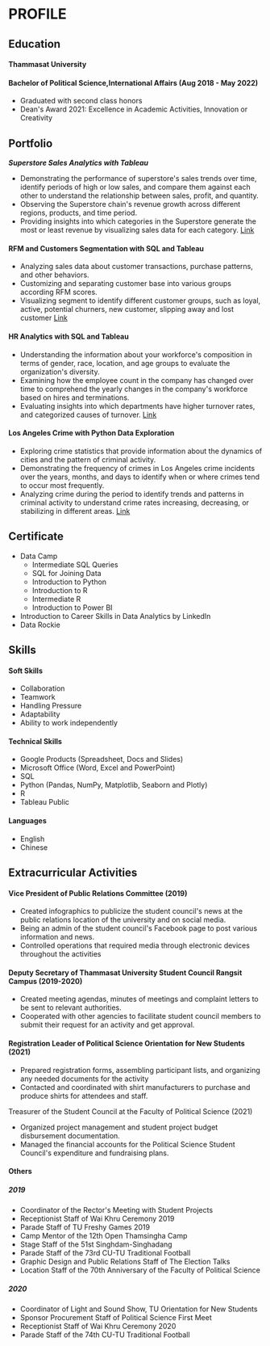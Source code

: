 # PROFILE
## Education
#### Thammasat University
#### Bachelor of Political Science,International Affairs (Aug 2018 - May 2022)
- Graduated with second class honors
- Dean's Award 2021: Excellence in Academic Activities, Innovation or Creativity

## Portfolio
***Superstore Sales Analytics with Tableau***
- Demonstrating the performance of superstore's sales trends over time, identify periods of high or low sales, and compare them against each other to understand the relationship between sales, profit, and quantity.
- Observing the Superstore chain's revenue growth across different regions, products, and time period.
- Providing insights into which categories in the Superstore generate the most or least revenue by visualizing sales data for each category.
[Link](https://public.tableau.com/views/SuperstoreSalesDashboard_16896816266740/Dashboard1?:language=en-US&:display_count=n&:origin=viz_share_link)

#### RFM and Customers Segmentation with SQL and Tableau 
- Analyzing sales data about customer transactions, purchase patterns, and other behaviors.
- Customizing and separating customer base into various groups according RFM scores.
- Visualizing segment to identify different customer groups, such as loyal, active, potential churners, new customer, slipping away and lost customer
[Link](https://github.com/Jirawan1998/Portfolio/tree/main/rfm_sql)

#### HR Analytics with SQL and Tableau 
- Understanding the information about your workforce's composition in terms of gender, race, location, and age groups to evaluate the organization's diversity.
- Examining how the employee count in the company has changed over time to comprehend the yearly changes in the company's workforce based on hires and terminations.
- Evaluating insights into which departments have higher turnover rates, and categorized causes of turnover.
[Link](https://github.com/Jirawan1998/Portfolio/tree/main/hr_analytics_sql)

#### Los Angeles Crime with Python Data Exploration 
- Exploring crime statistics that provide information about the dynamics of cities and the pattern of criminal activity.
- Demonstrating the frequency of crimes in Los Angeles crime incidents over the years, months, and days to  identify  when or where crimes tend to occur most frequently.
- Analyzing crime during the period to identify trends and patterns in criminal activity to understand crime rates increasing, decreasing, or stabilizing in different areas.
[Link](https://github.com/Jirawan1998/Portfolio/tree/main/los_angeles_crm_python)

## Certificate  
- Data Camp
  - Intermediate SQL Queries
  - SQL for Joining Data
  - Introduction to Python
  - Introduction to R
  - Intermediate R
  - Introduction to Power BI
- Introduction to Career Skills in Data Analytics by LinkedIn
- Data Rockie

## Skills
#### Soft Skills
- Collaboration
- Teamwork
- Handling Pressure
- Adaptability
- Ability to work independently

#### Technical Skills
- Google Products (Spreadsheet, Docs and Slides)
- Microsoft Office (Word, Excel and PowerPoint)
- SQL
- Python (Pandas, NumPy, Matplotlib, Seaborn and Plotly)
- R 
- Tableau Public

#### Languages
- English
- Chinese

## Extracurricular Activities
#### Vice President of Public Relations Committee (2019)
- Created infographics to publicize the student council's news at  the public relations location of the university and on social media.
- Being an admin of the student council's Facebook page to post various information and news.
- Controlled operations that required media through electronic devices throughout the activities

#### Deputy Secretary of Thammasat University Student Council Rangsit Campus (2019-2020)
- Created meeting agendas, minutes of meetings and complaint letters to be sent to relevant authorities.
- Cooperated with other agencies to facilitate student council members to submit their request for an activity and get approval.

#### Registration Leader of Political Science Orientation for New Students (2021)
- Prepared registration forms, assembling participant lists, and organizing any needed documents for the activity
- Contacted and coordinated with shirt manufacturers to purchase and produce shirts for attendees and staff.

Treasurer of the Student Council at the Faculty of Political Science (2021)
- Organized project management and student project budget disbursement documentation. 
- Managed the financial accounts for the Political Science Student Council's expenditure and fundraising plans.

#### Others
##### 2019
- Coordinator of the Rector's Meeting with Student Projects
- Receptionist Staff of Wai Khru Ceremony 2019
- Parade Staff of TU Freshy Games 2019
- Camp Mentor of the 12th Open Thamsingha Camp
- Stage Staff of the 51st Singhdam-Singhadang
- Parade Staff of the 73rd CU-TU Traditional Football
- Graphic Design and Public Relations Staff of The Election Talks
- Location Staff of the 70th Anniversary of the Faculty of Political Science

##### 2020
- Coordinator of Light and Sound Show, TU Orientation for New Students
- Sponsor Procurement Staff of Political Science First Meet
- Receptionist Staff of Wai Khru Ceremony 2020
- Parade Staff of the 74th CU-TU Traditional Football


